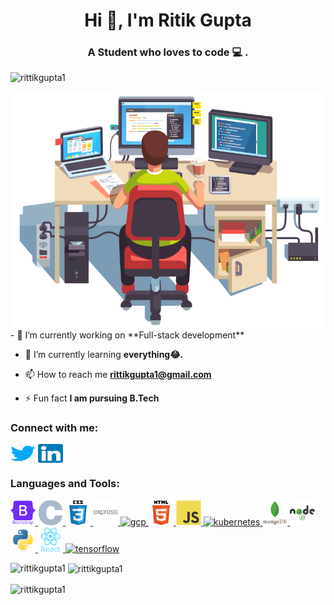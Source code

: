 <h1 align="center">Hi 👋, I'm Ritik Gupta</h1>
<h3 align="center">A Student who loves to code 💻 .</h3>
<p align="left"> <img src="https://komarev.com/ghpvc/?username=rittikgupta1&label=Profile%20views&color=0e75b6&style=flat" alt="rittikgupta1" /> </p>

<img align="right" width="500" src="https://github.com/rittikgupta1/rittikgupta1/blob/main/pngwing.com.png">
- 🔭 I’m currently working on **Full-stack development**

- 🌱 I’m currently learning **everything😂.**

- 📫 How to reach me **rittikgupta1@gmail.com**

- ⚡ Fun fact **I am pursuing B.Tech**

<h3 align="left">Connect with me:</h3>
<p align="left">
<a href="https://twitter.com/rittikgupta2" target="blank"><img align="center" src="https://github.com/rittikgupta1/rittikgupta1/blob/main/twitter.svg" alt="rittikgupta2" height="30" width="40" /></a>
<a href="https://linkedin.com/in/ritik-gupta-018736191" target="blank"><img align="center" src="https://github.com/rittikgupta1/rittikgupta1/blob/main/linkedin.svg" alt="ritik-gupta-018736191" height="30" width="40" /></a>
</p>

<h3 align="left">Languages and Tools:</h3>
<p align="left"> <a href="https://getbootstrap.com" target="_blank"> <img src="https://raw.githubusercontent.com/devicons/devicon/master/icons/bootstrap/bootstrap-plain-wordmark.svg" alt="bootstrap" width="40" height="40"/> </a> <a href="https://www.cprogramming.com/" target="_blank"> <img src="https://raw.githubusercontent.com/devicons/devicon/master/icons/c/c-original.svg" alt="c" width="40" height="40"/> </a> <a href="https://www.w3schools.com/css/" target="_blank"> <img src="https://raw.githubusercontent.com/devicons/devicon/master/icons/css3/css3-original-wordmark.svg" alt="css3" width="40" height="40"/> </a> <a href="https://expressjs.com" target="_blank"> <img src="https://raw.githubusercontent.com/devicons/devicon/master/icons/express/express-original-wordmark.svg" alt="express" width="40" height="40"/> </a> <a href="https://cloud.google.com" target="_blank"> <img src="https://www.vectorlogo.zone/logos/google_cloud/google_cloud-icon.svg" alt="gcp" width="40" height="40"/> </a> <a href="https://www.w3.org/html/" target="_blank"> <img src="https://raw.githubusercontent.com/devicons/devicon/master/icons/html5/html5-original-wordmark.svg" alt="html5" width="40" height="40"/> </a> <a href="https://developer.mozilla.org/en-US/docs/Web/JavaScript" target="_blank"> <img src="https://raw.githubusercontent.com/devicons/devicon/master/icons/javascript/javascript-original.svg" alt="javascript" width="40" height="40"/> </a> <a href="https://kubernetes.io" target="_blank"> <img src="https://www.vectorlogo.zone/logos/kubernetes/kubernetes-icon.svg" alt="kubernetes" width="40" height="40"/> </a> <a href="https://www.mongodb.com/" target="_blank"> <img src="https://raw.githubusercontent.com/devicons/devicon/master/icons/mongodb/mongodb-original-wordmark.svg" alt="mongodb" width="40" height="40"/> </a> <a href="https://nodejs.org" target="_blank"> <img src="https://raw.githubusercontent.com/devicons/devicon/master/icons/nodejs/nodejs-original-wordmark.svg" alt="nodejs" width="40" height="40"/> </a> <a href="https://www.python.org" target="_blank"> <img src="https://raw.githubusercontent.com/devicons/devicon/master/icons/python/python-original.svg" alt="python" width="40" height="40"/> </a> <a href="https://reactjs.org/" target="_blank"> <img src="https://raw.githubusercontent.com/devicons/devicon/master/icons/react/react-original-wordmark.svg" alt="react" width="40" height="40"/> </a> <a href="https://www.tensorflow.org" target="_blank"> <img src="https://www.vectorlogo.zone/logos/tensorflow/tensorflow-icon.svg" alt="tensorflow" width="40" height="40"/> </a> </p>

<p><img align="left" src="https://github-readme-stats.vercel.app/api/top-langs?username=rittikgupta1&show_icons=true&locale=en&layout=compact" alt="rittikgupta1" /></p>

<p>&nbsp;<img align="center" src="https://github-readme-stats.vercel.app/api?username=rittikgupta1&show_icons=true&locale=en" alt="rittikgupta1" /></p>

<p><img align="center" src="https://github-readme-streak-stats.herokuapp.com/?user=rittikgupta1&" alt="rittikgupta1" /></p>
